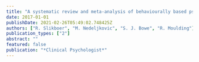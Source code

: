 ```yaml
---
title: "A systematic review and meta-analysis of behaviourally based psychological interventions and pharmacological interventions for trichotillomania"
date: 2017-01-01
publishDate: 2021-02-26T05:49:02.748425Z
authors: ["R. Slikboer", "M. Nedeljkovic", "S. J. Bowe", "R. Moulding"]
publication_types: ["2"]
abstract: ""
featured: false
publication: "*Clinical Psychologist*"
---
```


